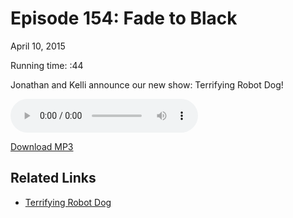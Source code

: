 Episode 154: Fade to Black
====
April 10, 2015

Running time: :44

Jonathan and Kelli announce our new show: Terrifying Robot Dog!

<audio preload="auto" controls>
    <source src="https://s3.amazonaws.com/nitch/Episode_154_Fade_to_Black.mp3" type="audio/mpeg" />
    <source src="https://s3.amazonaws.com/nitch/Episode_154_Fade_to_Black.ogg" type="audio/ogg" />
    Your browser does not support HTML5 audio. Please download the episode using the link below.
</audio>

[Download MP3](https://s3.amazonaws.com/nitch/Episode_154_Fade_to_Black.mp3 "Episode 154: Fade to Black")

## Related Links

* [Terrifying Robot Dog](http://show.terrifyingrobotdog.com/)
